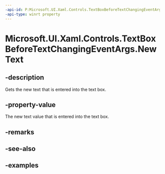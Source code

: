 ```yaml
---
-api-id: P:Microsoft.UI.Xaml.Controls.TextBoxBeforeTextChangingEventArgs.NewText
-api-type: winrt property
---
```


<!-- Property syntax.
public string NewText { get; }
-->

# Microsoft.UI.Xaml.Controls.TextBoxBeforeTextChangingEventArgs.NewText

## -description

Gets the new text that is entered into the text box.

## -property-value

The new text value that is entered into the text box.

## -remarks

## -see-also

## -examples

